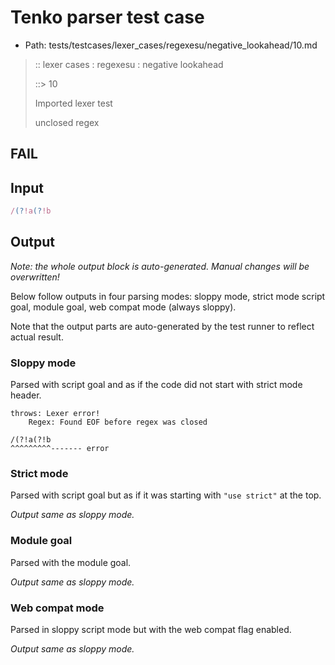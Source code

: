 # Tenko parser test case

- Path: tests/testcases/lexer_cases/regexesu/negative_lookahead/10.md

> :: lexer cases : regexesu : negative lookahead
>
> ::> 10
>
> Imported lexer test
>
> unclosed regex

## FAIL

## Input

`````js
/(?!a(?!b
`````

## Output

_Note: the whole output block is auto-generated. Manual changes will be overwritten!_

Below follow outputs in four parsing modes: sloppy mode, strict mode script goal, module goal, web compat mode (always sloppy).

Note that the output parts are auto-generated by the test runner to reflect actual result.

### Sloppy mode

Parsed with script goal and as if the code did not start with strict mode header.

`````
throws: Lexer error!
    Regex: Found EOF before regex was closed

/(?!a(?!b
^^^^^^^^^------- error
`````

### Strict mode

Parsed with script goal but as if it was starting with `"use strict"` at the top.

_Output same as sloppy mode._

### Module goal

Parsed with the module goal.

_Output same as sloppy mode._

### Web compat mode

Parsed in sloppy script mode but with the web compat flag enabled.

_Output same as sloppy mode._
